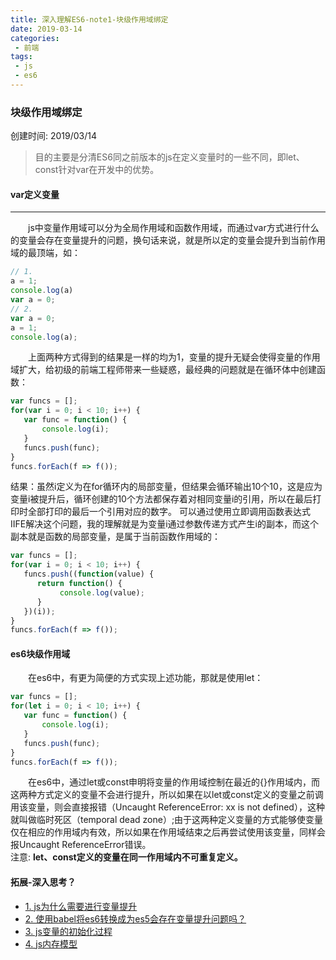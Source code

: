 ```yaml
---
title: 深入理解ES6-note1-块级作用域绑定
date: 2019-03-14
categories:
 - 前端
tags:
 - js
 - es6
---
```


### 块级作用域绑定
创建时间: 2019/03/14
> 目的主要是分清ES6同之前版本的js在定义变量时的一些不同，即let、const针对var在开发中的优势。

#### var定义变量

---
&emsp;&emsp;js中变量作用域可以分为全局作用域和函数作用域，而通过var方式进行什么的变量会存在变量提升的问题，换句话来说，就是所以定的变量会提升到当前作用域的最顶端，如：

```javascript
// 1.
a = 1;
console.log(a)
var a = 0;
// 2.
var a = 0;
a = 1;
console.log(a);
```
&emsp;&emsp;上面两种方式得到的结果是一样的均为1，变量的提升无疑会使得变量的作用域扩大，给初级的前端工程师带来一些疑惑，最经典的问题就是在循环体中创建函数：
```javascript
var funcs = [];
for(var i = 0; i < 10; i++) {
   var func = function() {
       console.log(i);
   }
   funcs.push(func);
}
funcs.forEach(f => f());
```
结果：虽然i定义为在for循环内的局部变量，但结果会循环输出10个10，这是应为变量i被提升后，循环创建的10个方法都保存着对相同变量i的引用，所以在最后打印时全部打印的最后一个引用对应的数字。
可以通过使用立即调用函数表达式IIFE解决这个问题，我的理解就是为变量i通过参数传递方式产生i的副本，而这个副本就是函数的局部变量，是属于当前函数作用域的：
```javascript
var funcs = [];
for(var i = 0; i < 10; i++) {
   funcs.push((function(value) {
      return function() {
           console.log(value);
      }
   })(i));
} 
funcs.forEach(f => f());
```
#### es6块级作用域
&emsp;&emsp;在es6中，有更为简便的方式实现上述功能，那就是使用let：
```javascript
var funcs = [];
for(let i = 0; i < 10; i++) {
   var func = function() {
       console.log(i);
   }
   funcs.push(func);
}
funcs.forEach(f => f());
```
&emsp;&emsp;在es6中，通过let或const申明将变量的作用域控制在最近的{}作用域内，而这两种方式定义的变量不会进行提升，所以如果在以let或const定义的变量之前调用该变量，则会直接报错（Uncaught ReferenceError: xx is not defined），这种就叫做临时死区（temporal dead zone）;由于这两种定义变量的方式能够使变量仅在相应的作用域内有效，所以如果在作用域结束之后再尝试使用该变量，同样会报Uncaught ReferenceError错误。    
注意: **let、const定义的变量在同一作用域内不可重复定义。**

#### 拓展-深入思考？

- [1. js为什么需要进行变量提升](http://boykait.github.io)  
- [2. 使用babel将es6转换成为es5会存在变量提升问题吗？](http://boykait.github.io)
- [3. js变量的初始化过程](http://boykait.github.io)
- [4. js内存模型](http://boykait.github.io)
